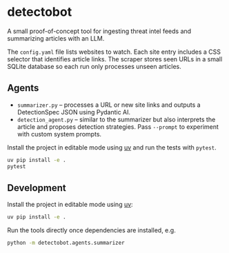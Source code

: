 # detectobot

A small proof-of-concept tool for ingesting threat intel feeds and summarizing articles with an LLM.

The `config.yaml` file lists websites to watch. Each site entry includes a CSS
selector that identifies article links. The scraper stores seen URLs in a small
SQLite database so each run only processes unseen articles.

## Agents

- `summarizer.py` – processes a URL or new site links and outputs a DetectionSpec JSON using Pydantic AI.
- `detection_agent.py` – similar to the summarizer but also interprets the article and proposes detection strategies. Pass `--prompt` to experiment with custom system prompts.

Install the project in editable mode using [uv](https://github.com/astral-sh/uv) and run the tests with `pytest`.

```bash
uv pip install -e .
pytest
```

## Development

Install the project in editable mode using [uv](https://github.com/astral-sh/uv):

```bash
uv pip install -e .
```

Run the tools directly once dependencies are installed, e.g.

```bash
python -m detectobot.agents.summarizer
```
